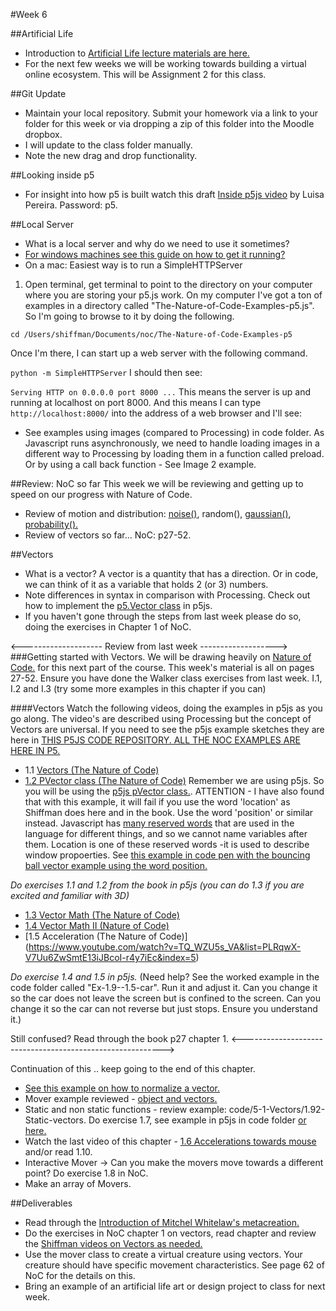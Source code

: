 #Week 6

##Artificial Life
* Introduction to [Artificial Life lecture materials are here.](https://github.com/tegacodes/Drawing-Seeing-Moving-with-Code/blob/gh-pages/docs/lectures/L-5.md)
* For the next few weeks we will be working towards building a virtual online ecosystem. This will be Assignment 2 for this class.

##Git Update
* Maintain your local repository. Submit your homework via a link to your folder for this week or via dropping a zip of this folder into the Moodle dropbox.
*  I will update to the class folder manually.
*  Note the new drag and drop functionality.

##Looking inside p5
* For insight into how p5 is built watch this draft [Inside p5js video](https://vimeo.com/142953316) by Luisa Pereira. Password: p5.

##Local Server

* What is a local server and why do we need to use it sometimes?
* [For windows machines see this guide on how to get it running?](https://github.com/processing/p5.js/wiki/Local-server)
* On a mac:
Easiest way is to run a SimpleHTTPServer
1) Open terminal, get terminal to point to the directory on your computer where you are storing your p5.js work. On my computer I've got a ton of examples in a directory called "The-Nature-of-Code-Examples-p5.js". So I'm going to browse to it by doing the following.

```cd /Users/shiffman/Documents/noc/The-Nature-of-Code-Examples-p5```

Once I'm there, I can start up a web server with the following command.

```python -m SimpleHTTPServer```
I should then see:

```Serving HTTP on 0.0.0.0 port 8000 ...```
This means the server is up and running at localhost on port 8000. And this means I can type ```http://localhost:8000/``` into the address of a web browser and I'll see:

* See examples using images (compared to Processing) in code folder. As Javascript runs asynchronously, we need to handle loading images in a different way to Processing by loading them in a function called preload. Or by using a call back function - See Image 2 example.

##Review: NoC so far
This week we will be reviewing and getting up to speed on our progress with Nature of Code.

* Review of motion and distribution: [noise()](http://codepen.io/tega/pen/MKMQxX?editors=0010), random(), [gaussian()](http://codepen.io/tega/pen/RrzQdr?editors=0010#), [probability().](http://codepen.io/pen/?editors=0010)
* Review of vectors so far...  NoC: p27-52.

##Vectors

* What is a vector? A vector is a quantity that has a direction. Or in code, we can think of it as a variable that holds 2 (or 3) numbers.
* Note differences in syntax in comparison with Processing. Check out how to implement the [p5.Vector class](http://p5js.org/reference/#/p5.Vector) in p5js.
* If you haven't gone through the steps from last week please do so, doing the exercises in Chapter 1 of NoC.

<-------------------- Review from last week ------------------->
###Getting started with Vectors.
We will be drawing heavily on [Nature of Code.](http://natureofcode.com/) for this next part of the course. This week's material is all on pages 27-52.
Ensure you have done the Walker class exercises from last week. I.1, I.2 and I.3 (try some more examples in this chapter if you can)

####Vectors
Watch the following videos, doing the examples in p5js as you go along. The video's are described using Processing but the concept of Vectors are universal.
If you need to see the p5js example sketches they are here in [THIS P5JS CODE REPOSITORY. ALL THE NOC EXAMPLES ARE HERE IN P5.](https://github.com/shiffman/The-Nature-of-Code-Examples-p5.js/tree/master/chp01_vectors)

* 1.1 [Vectors (The Nature of Code)](https://vimeo.com/58734251)
* [1.2 PVector class (The Nature of Code)](https://www.youtube.com/watch?v=7nTLzLf7jUg) Remember we are using p5js. So you will be using the [p5js pVector class.](http://p5js.org/reference/#/p5.Vector). ATTENTION - I have also found that with this example, it will fail if you use the word 'location' as Shiffman does here and in the book. Use the word 'position' or similar instead. Javascript has [many reserved words](http://www.w3schools.com/js/js_reserved.asp) that are used in the language for different things, and so we cannot name variables after them. Location is one of these reserved words -it is used to describe window propoerties. See [this example in code pen with the bouncing ball vector example using the word position.](http://codepen.io/tega/pen/zrQXOo?editors=0010)

*Do exercises 1.1 and 1.2 from the book in p5js (you can do 1.3 if you are excited and familiar with 3D)*

* [1.3 Vector Math (The Nature of Code)](https://www.youtube.com/watch?v=s6b1_3bNCxk)
* [1.4 Vector Math II (Nature of Code)](https://www.youtube.com/watch?v=uHusbFmq-4I)
* [1.5 Acceleration (The Nature of Code)] (https://www.youtube.com/watch?v=TQ_WZU5s_VA&list=PLRqwX-V7Uu6ZwSmtE13iJBcoI-r4y7iEc&index=5)

*Do exercise 1.4 and 1.5 in p5js.* (Need help? See the worked example in the code folder called "Ex-1.9--1.5-car". Run it and adjust it. Can you change it so the car does not leave the screen but is confined to the screen. Can you change it so the car can not reverse but just stops. Ensure you understand it.)

Still confused? Read through the book p27 chapter 1.
<---------------------------------------------------------->

Continuation of this .. keep going to the end of this chapter.

* [See this example on how to normalize a vector.](http://codepen.io/tega/pen/EPBQzM?editors=0010#)
* Mover example reviewed - [object and vectors.](http://codepen.io/tega/pen/jWjZjZ?editors=0010)
* Static and non static functions - review example: code/5-1-Vectors/1.92-Static-vectors. Do exercise 1.7, see example in p5js in code folder [or here.](http://codepen.io/tega/pen/xZoyWm?editors=0011)
* Watch the last video of this chapter - [1.6 Accelerations towards mouse  ](https://www.youtube.com/watch?v=mWJkvxQXIa8&list=PLRqwX-V7Uu6ZwSmtE13iJBcoI-r4y7iEc) and/or read 1.10.
* Interactive Mover -> Can you make the movers move towards a different point? Do exercise 1.8 in NoC.
* Make an array of Movers.

##Deliverables

* Read through the [Introduction of Mitchel Whitelaw's metacreation.](https://github.com/tegacodes/Drawing-Seeing-Moving-with-Code/blob/gh-pages/docs/readings/mitchell-whitelaw-metacreation-art-and-artificial-life.pdf)
* Do the exercises in NoC chapter 1 on vectors, read chapter and review the [Shiffman videos on Vectors as needed.](https://www.youtube.com/watch?v=mWJkvxQXIa8&list=PLRqwX-V7Uu6ZwSmtE13iJBcoI-r4y7iEc)
* Use the mover class to create a virtual creature using vectors. Your creature should have specific movement characteristics. See page 62 of NoC for the details on this.
* Bring an example of an artificial life art or design project to class for next week.
